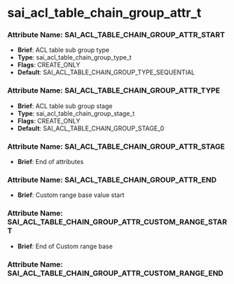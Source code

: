 # **sai_acl_table_chain_group_attr_t**
### Attribute Name: **SAI_ACL_TABLE_CHAIN_GROUP_ATTR_START**
- **Brief**: ACL table sub group type
- **Type**: sai_acl_table_chain_group_type_t
- **Flags**: CREATE_ONLY
- **Default**: SAI_ACL_TABLE_CHAIN_GROUP_TYPE_SEQUENTIAL

### Attribute Name: **SAI_ACL_TABLE_CHAIN_GROUP_ATTR_TYPE**
- **Brief**: ACL table sub group stage
- **Type**: sai_acl_table_chain_group_stage_t
- **Flags**: CREATE_ONLY
- **Default**: SAI_ACL_TABLE_CHAIN_GROUP_STAGE_0

### Attribute Name: **SAI_ACL_TABLE_CHAIN_GROUP_ATTR_STAGE**
- **Brief**: End of attributes

### Attribute Name: **SAI_ACL_TABLE_CHAIN_GROUP_ATTR_END**
- **Brief**: Custom range base value start

### Attribute Name: **SAI_ACL_TABLE_CHAIN_GROUP_ATTR_CUSTOM_RANGE_START**
- **Brief**: End of Custom range base

### Attribute Name: **SAI_ACL_TABLE_CHAIN_GROUP_ATTR_CUSTOM_RANGE_END**



